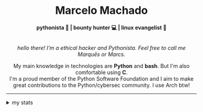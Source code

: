 <h1 align="center"> Marcelo Machado </h1> <!-- <img src="https://tryhackme-badges.s3.amazonaws.com/mmaachado.png" alt="TryHackMe"> -->
    
<div align="center">
<b>pythonista 🐍 | bounty hunter 💻 | linux evangelist 🐧</b>
<br>
<br>

<i>hello there! I'm a ethical hacker and Pythonista. Feel free to call me Marquês or Marcs.</i>

<p>

My main knowledge in technologies are **Python** and **bash**. But I'm also comfortable using **C**. <br/>
I'm a proud member of the Python Software Foundation and I aim to make great contributions to the Python/cybersec community. I use Arch btw!
</p>

</div>

---

<details closed>    
<summary>my stats</summary>

<!--START_SECTION:waka-->
**I'm an Early 🐤** 

```text
🌞 Morning    49 commits     ███░░░░░░░░░░░░░░░░░░░░░░   14.41% 
🌆 Daytime    137 commits    ██████████░░░░░░░░░░░░░░░   40.29% 
🌃 Evening    141 commits    ██████████░░░░░░░░░░░░░░░   41.47% 
🌙 Night      13 commits     █░░░░░░░░░░░░░░░░░░░░░░░░   3.82%

```


📊 **This Week I Spent My Time On** 

```text
⌚︎ Time Zone: America/Sao_Paulo

💬 Programming Languages: 
Markdown                 6 hrs 37 mins       █████████████████████░░░░   85.85% 
TOML                     18 mins             █░░░░░░░░░░░░░░░░░░░░░░░░   4.07% 
Bash                     16 mins             █░░░░░░░░░░░░░░░░░░░░░░░░   3.67% 
Python                   13 mins             ░░░░░░░░░░░░░░░░░░░░░░░░░   2.88% 
CSV                      5 mins              ░░░░░░░░░░░░░░░░░░░░░░░░░   1.29%

🔥 Editors: 
Obsidian                 6 hrs 8 mins        ████████████████████░░░░░   79.62% 
VS Code                  1 hr 1 min          ███░░░░░░░░░░░░░░░░░░░░░░   13.3% 
Zed                      32 mins             █░░░░░░░░░░░░░░░░░░░░░░░░   7.08%

💻 Operating System: 
Windows                  3 hrs 59 mins       █████████████░░░░░░░░░░░░   51.75% 
Linux                    3 hrs 43 mins       ████████████░░░░░░░░░░░░░   48.25%

```


 Last Updated on 07/07/2025
<!--END_SECTION:waka-->

<!-- <div>
        <a target="_blank" rel="noopener noreferrer" href="https://github.com/mmaachado?tab=repositories"><img src="https://github-readme-stats.vercel.app/api/top-langs/?username=mmaachado&hide=html,css,swift,ruby&langs_count=6&hide_border=true&layout=compact&show_icons=true&line_height=10&theme=transparent&title_color=4a86d1&custom_title=favourite%20languages"
       alt="most used languages" align="right"></a>
     <a target="_blank" rel="noopener noreferrer" href="https://wakatime.com/@mmachado"><img width="400rem" src="https://github-readme-stats.vercel.app/api/wakatime?username=mmachado&theme=transparent&hide_border=true&hide=markdown,html,css,text,other,yaml,json,prolog,dart,docker,xml,gitconfig,TSQL&hide_title=true&line_height=50&langs_count=4&layout=default" alt="wakatime stats" align="left" /></a> 
        

</div>

 <img src="https://raw.githubusercontent.com/MicaelliMedeiros/micaellimedeiros/master/image/computer-illustration.png" min-width="400px" max-width="400px" width="400px" align="right" alt="computer-illustration.png"> -->
<!-- [![Buy me a coffee](https://img.shields.io/badge/Buy%20Me%20a%20Coffee-ffdd00?style=for-the-badge&logo=buy-me-a-coffee&logoColor=black)](https://www.buymeacoffee.com/anticodingclub) -->

</details>

